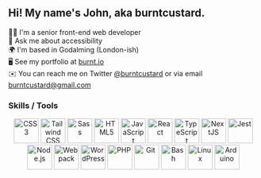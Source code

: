 ## Hi! My name's John, aka burntcustard.

👨‍💻 I'm a senior front-end web developer  
🧏 Ask me about accessibility  
🌍 I'm based in Godalming (London-ish)  
🖥️ See my portfolio at [burnt.io](http://burnt.io)  
✉️ You can reach me on Twitter [@burntcustard](https://www.twitter.com/burntcustard) or via email [burntcustard@gmail.com](mailto:burntcustard@gmail.com)  

### Skills / Tools

<div align="center">  
  <a href="https://www.w3schools.com/css/" target="_blank"><img src="https://profilinator.rishav.dev/skills-assets/css3-original-wordmark.svg" alt="CSS3" height="50" /></a> 
  <a href="https://www.tailwindcss.com/" target="_blank"><img src="https://profilinator.rishav.dev/skills-assets/tailwindcss.svg" alt="Tailwind CSS" height="50" /></a>  
  <a href="https://sass-lang.com/" target="_blank"><img src="https://profilinator.rishav.dev/skills-assets/sass-original.svg" alt="Sass" height="50" /></a>
  <a href="https://en.wikipedia.org/wiki/HTML5" target="_blank"><img src="https://profilinator.rishav.dev/skills-assets/html5-original-wordmark.svg" alt="HTML5" height="50" /></a>  
  <a href="https://www.javascript.com/" target="_blank"><img src="https://profilinator.rishav.dev/skills-assets/javascript-original.svg" alt="JavaScript" height="50" /></a>  
  <a href="https://reactjs.org/" target="_blank"><img src="https://profilinator.rishav.dev/skills-assets/react-original-wordmark.svg" alt="React" height="50" /></a>   
  <a href="https://www.typescriptlang.org/" target="_blank"><img src="https://profilinator.rishav.dev/skills-assets/typescript-original.svg" alt="TypeScript" height="50" /></a>  
  <a href="https://nextjs.org/" target="_blank"><img src="https://profilinator.rishav.dev/skills-assets/nextjs.png" alt="NextJS" height="50" /></a>    
  <a href="https://www.jestjs.io/" target="_blank"><img src="https://profilinator.rishav.dev/skills-assets/jest.svg" alt="Jest" height="50" /></a>  
  <a href="https://nodejs.org/" target="_blank"><img src="https://profilinator.rishav.dev/skills-assets/nodejs-original-wordmark.svg" alt="Node.js" height="50" /></a>  
  <a href="https://webpack.js.org/" target="_blank"><img src="https://profilinator.rishav.dev/skills-assets/webpack-original.svg" alt="Webpack" height="50" /></a> 
  <a href="https://wordpress.com/" target="_blank"><img src="https://profilinator.rishav.dev/skills-assets/wordpress.png" alt="WordPress" height="50" /></a>  
  <a href="https://www.php.net/" target="_blank"><img src="https://profilinator.rishav.dev/skills-assets/php-original.svg" alt="PHP" height="50" /></a>  
  <a href="https://github.com/" target="_blank"><img src="https://profilinator.rishav.dev/skills-assets/git-scm-icon.svg" alt="Git" height="50" /></a>   
  <a href="https://www.gnu.org/software/bash/" target="_blank"><img src="https://profilinator.rishav.dev/skills-assets/gnu_bash-icon.svg" alt="Bash" height="50" /></a>  
  <a href="https://www.linux.org/" target="_blank"><img src="https://profilinator.rishav.dev/skills-assets/linux-original.svg" alt="Linux" height="50" /></a>    
  <a href="https://www.arduino.cc/" target="_blank"><img src="https://profilinator.rishav.dev/skills-assets/arduino.png" alt="Arduino" height="50" /></a> 
</div>
